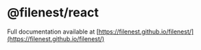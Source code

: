 # @filenest/react

Full documentation available at [https://filenest.github.io/filenest/](https://filenest.github.io/filenest/)